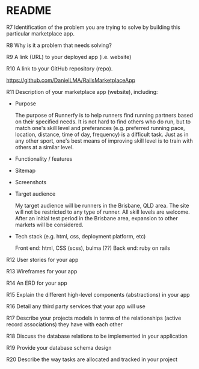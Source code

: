 # README


R7	Identification of the problem you are trying to solve by building this particular marketplace app.


R8	Why is it a problem that needs solving?



R9	A link (URL) to your deployed app (i.e. website)



R10	A link to your GitHub repository (repo).

https://github.com/DanielLMA/RailsMarketplaceApp

R11	Description of your marketplace app (website), including:
- Purpose

    The purpose of Runnerfy is to help runners find running partners based on their specified needs. It is not hard to find others who do run, but to match one's skill level and preferances (e.g. preferred running pace, location, distance, time of day, frequency) is a difficult task. Just as in any other sport, one's best means of improving skill level is to train with others at a similar level. 

- Functionality / features
- Sitemap
- Screenshots
- Target audience

    My target audience will be runners in the Brisbane, QLD area. The site will not be restricted to any type of runner. All skill levels are welcome. After an initial test period in the Brisbane area, expansion to other markets will be considered. 

- Tech stack (e.g. html, css, deployment platform, etc)

    Front end: html, CSS (scss), bulma (??)
    Back end: ruby on rails 

R12	User stories for your app



R13	Wireframes for your app



R14	An ERD for your app



R15	Explain the different high-level components (abstractions) in your app



R16	Detail any third party services that your app will use



R17	Describe your projects models in terms of the relationships (active record associations) they have with each other



R18	Discuss the database relations to be implemented in your application



R19	Provide your database schema design



R20	Describe the way tasks are allocated and tracked in your project


